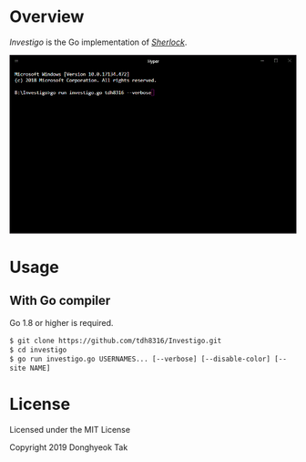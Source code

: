 # Overview
*Investigo* is the Go implementation of *[Sherlock](https://github.com/TheYahya/sherlock)*.

![screenshot](./docs/sample.gif)

# Usage
## With Go compiler
Go 1.8 or higher is required.
```
$ git clone https://github.com/tdh8316/Investigo.git
$ cd investigo
$ go run investigo.go USERNAMES... [--verbose] [--disable-color] [--site NAME]
```

# License
Licensed under the MIT License

Copyright 2019 Donghyeok Tak

